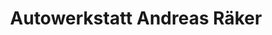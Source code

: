 ---
title: "Autowerkstatt Andreas Räker"
url: /werne/autowerkstatt-andreas-raeker/
shop: Autowerkstatt
---